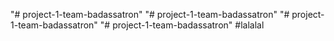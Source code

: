 "# project-1-team-badassatron" 
"# project-1-team-badassatron" 
"# project-1-team-badassatron" 
"# project-1-team-badassatron" 
#lalalal